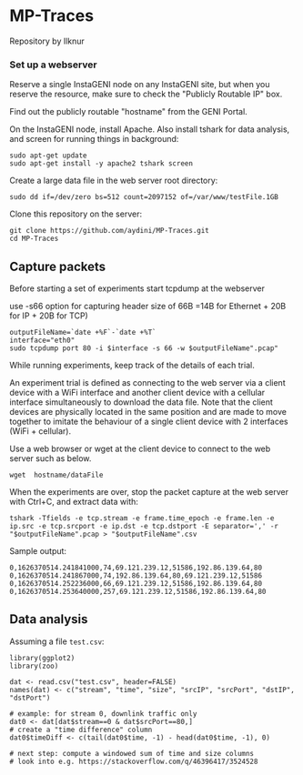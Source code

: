 # MP-Traces

Repository by Ilknur

### Set up a webserver


Reserve a single InstaGENI node on any InstaGENI site, but when you reserve the resource, make sure to check the "Publicly Routable IP" box.

Find out the publicly routable "hostname" from the GENI Portal.

On the InstaGENI node, install Apache. Also install tshark for data analysis, and screen for running things in background:

```
sudo apt-get update
sudo apt-get install -y apache2 tshark screen
```

Create a large data file in the web server root directory:

```
sudo dd if=/dev/zero bs=512 count=2097152 of=/var/www/testFile.1GB
```

Clone this repository on the server:

```
git clone https://github.com/aydini/MP-Traces.git
cd MP-Traces
```


## Capture packets

Before starting a set of experiments start tcpdump at the webserver

use -s66 option for capturing header size of 66B =14B for Ethernet + 20B for IP + 20B for TCP)
```
outputFileName=`date +%F`-`date +%T` 
interface="eth0"
sudo tcpdump port 80 -i $interface -s 66 -w $outputFileName".pcap"
```

While running experiments, keep track of the details of each trial.

An experiment trial is defined as connecting to the web server via a client device with a WiFi interface and another client device with a cellular interface simultaneously to download the data file. Note that the client devices are physically located in the same position and are made to move together to imitate the behaviour of a single client device with 2 interfaces (WiFi + cellular). 

Use a web browser or wget at the client device to connect to the web server such as below.

```
wget  hostname/dataFile
```  
 
When the experiments are over, stop the packet capture at the web server with Ctrl+C, and extract data with:

```
tshark -Tfields -e tcp.stream -e frame.time_epoch -e frame.len -e ip.src -e tcp.srcport -e ip.dst -e tcp.dstport -E separator=',' -r "$outputFileName".pcap > "$outputFileName".csv
```
Sample output:

```
0,1626370514.241841000,74,69.121.239.12,51586,192.86.139.64,80
0,1626370514.241867000,74,192.86.139.64,80,69.121.239.12,51586
0,1626370514.252236000,66,69.121.239.12,51586,192.86.139.64,80
0,1626370514.253640000,257,69.121.239.12,51586,192.86.139.64,80
```

## Data analysis

Assuming a file `test.csv`:

```
library(ggplot2)
library(zoo)

dat <- read.csv("test.csv", header=FALSE)
names(dat) <- c("stream", "time", "size", "srcIP", "srcPort", "dstIP", "dstPort")

# example: for stream 0, downlink traffic only
dat0 <- dat[dat$stream==0 & dat$srcPort==80,]
# create a "time difference" column
dat0$timeDiff <- c(tail(dat0$time, -1) - head(dat0$time, -1), 0)

# next step: compute a windowed sum of time and size columns
# look into e.g. https://stackoverflow.com/q/46396417/3524528
```

